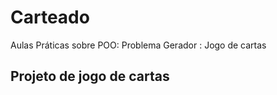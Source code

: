 # Carteado
Aulas Práticas sobre POO: Problema Gerador : Jogo de cartas

## Projeto de jogo de cartas
